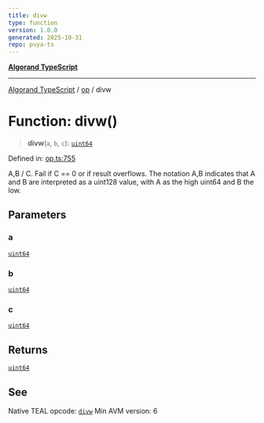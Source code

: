```yaml
---
title: divw
type: function
version: 1.0.0
generated: 2025-10-31
repo: puya-ts
---
```

[**Algorand TypeScript**](../../README.md)

***

[Algorand TypeScript](../../modules.md) / [op](../README.md) / divw

# Function: divw()

> **divw**(`a`, `b`, `c`): [`uint64`](../../index/type-aliases/uint64.md)

Defined in: [op.ts:755](https://github.com/algorandfoundation/puya-ts/blob/main/packages/algo-ts/src/op.ts#L755)

A,B / C. Fail if C == 0 or if result overflows.
The notation A,B indicates that A and B are interpreted as a uint128 value, with A as the high uint64 and B the low.

## Parameters

### a

[`uint64`](../../index/type-aliases/uint64.md)

### b

[`uint64`](../../index/type-aliases/uint64.md)

### c

[`uint64`](../../index/type-aliases/uint64.md)

## Returns

[`uint64`](../../index/type-aliases/uint64.md)

## See

Native TEAL opcode: [`divw`](https://dev.algorand.co/reference/algorand-teal/opcodes#divw)
Min AVM version: 6
